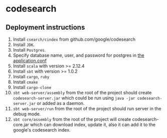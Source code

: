# codesearch
## Deployment instructions
1. Install `csearch/cindex` from github.com/google/codesearch
2. Install `JDK`.
3. Install `Postgres`.
4. Specify database name, user, and password for postgres in [the application.conf](https://github.com/aelve/codesearch/blob/master/core/src/main/resources/application.conf)
5. Install `scala` with version >= 2.12.4
6. Install `sbt` with version >= 1.0.2
7. Install `cargo`, `ruby`
8. Install `cmake`
9. Install `cargo-clone`
10. `sbt web-server/assembly` from the root of the project should create `codesearch-server.jar` which could be run using `java -jar codesearch-server.jar` or added as a daemon.
11. `sbt web-server/run` from the root of the project should run server in the debug mode.
12. `sbt core/assembly` from the root of the project will create codesearch-core.jar which can download index, update it, also it can add it to the google's codesearch index.
